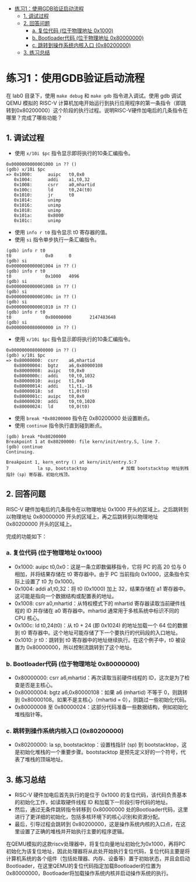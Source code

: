 - [练习1：使用GDB验证启动流程](#练习1使用gdb验证启动流程)
  - [1. 调试过程](#1-调试过程)
  - [2. 回答问题](#2-回答问题)
    - [a. 复位代码 (位于物理地址 0x1000)](#a-复位代码-位于物理地址-0x1000)
    - [b. Bootloader代码 (位于物理地址 0x80000000)](#b-bootloader代码-位于物理地址-0x80000000)
    - [c. 跳转到操作系统内核入口 (0x80200000)](#c-跳转到操作系统内核入口-0x80200000)
  - [3. 练习总结](#3-练习总结)

# 练习1：使用GDB验证启动流程

在 lab0 目录下，使用 `make debug` 和 `make gdb` 指令进入调试。使用 gdb 调试 QEMU 模拟的 RISC-V 计算机加电开始运行到执行应用程序的第一条指令（即跳转到0x80200000）这个阶段的执行过程。说明RISC-V硬件加电后的几条指令在哪里？完成了哪些功能？

## 1. 调试过程

* 使用 `x/10i $pc` 指令显示即将执行的10条汇编指令。

```
0x0000000000001000 in ?? ()
(gdb) x/10i $pc
=> 0x1000:      auipc   t0,0x0
   0x1004:      addi    a1,t0,32
   0x1008:      csrr    a0,mhartid
   0x100c:      ld      t0,24(t0)
   0x1010:      jr      t0
   0x1014:      unimp
   0x1016:      unimp
   0x1018:      unimp
   0x101a:      0x8000
   0x101c:      unimp
```

* 使用 `info r t0` 指令显示 t0 寄存器的值。
* 使用 `si` 指令单步执行一条汇编指令。

```
(gdb) info r t0
t0             0x0      0
(gdb) si
0x0000000000001004 in ?? ()
(gdb) info r t0
t0             0x1000   4096
(gdb) si
0x0000000000001008 in ?? ()
(gdb) si
0x000000000000100c in ?? ()
(gdb) si
0x0000000000001010 in ?? ()
(gdb) info r t0
t0             0x80000000       2147483648
(gdb) si
0x0000000080000000 in ?? ()
```

* 使用 `x/10i $pc` 指令显示即将执行的10条汇编指令。

```
0x0000000080000000 in ?? ()
(gdb) x/10i $pc
=> 0x80000000:  csrr    a6,mhartid
   0x80000004:  bgtz    a6,0x80000108
   0x80000008:  auipc   t0,0x0
   0x8000000c:  addi    t0,t0,1032
   0x80000010:  auipc   t1,0x0
   0x80000014:  addi    t1,t1,-16
   0x80000018:  sd      t1,0(t0)
   0x8000001c:  auipc   t0,0x0
   0x80000020:  addi    t0,t0,1020
   0x80000024:  ld      t0,0(t0)
```

* 使用 `break *0x80200000` 指令在 0x80200000 处设置断点。
* 使用 `continue` 指令执行直到碰到断点。

```
(gdb) break *0x80200000
Breakpoint 1 at 0x80200000: file kern/init/entry.S, line 7.
(gdb) continue
Continuing.

Breakpoint 1, kern_entry () at kern/init/entry.S:7
7           la sp, bootstacktop             # 加载 bootstacktop 地址到栈指针（sp）寄存器，初始化栈顶。
```

## 2. 回答问题

RISC-V 硬件加电后的几条指令在以物理地址 0x1000 开头的区域上。之后跳转到以物理地址 0x80000000 开头的区域上，再之后跳转到以物理地址 0x80200000 开头的区域上。

完成的功能如下：

### a. 复位代码 (位于物理地址 0x1000)

* 0x1000: auipc t0,0x0：这是一条立即数偏移指令，它将 PC 的高 20 位与 0 相加，并将结果存储在 t0 寄存器中。由于 PC 当前指向 0x1000，这条指令实际上设置了 t0 为 0x1000。
* 0x1004: addi a1,t0,32：将 t0 (0x1000) 加上 32，结果存储在 a1 寄存器中。这可能是指向一个数据结构或配置表的地址。
* 0x1008: csrr a0,mhartid：从特权模式下的 mhartid 寄存器读取当前硬件线程的 ID 并存储在 a0 寄存器中。mhartid 通常用于多核系统中标识不同的 CPU 核心。
* 0x100c: ld t0,24(t0)：从 t0 + 24 (即 0x1024) 的地址加载一个 64 位的数据到 t0 寄存器中。这个地址可能存储了下一个要执行的代码段的入口地址。
* 0x1010: jr t0：跳转到 t0 寄存器中的地址继续执行。在这个例子中，t0 被设置为 0x80000000，所以控制流跳转到了这个地址。

### b. Bootloader代码 (位于物理地址 0x80000000)

* 0x80000000: csrr a6,mhartid：再次读取当前硬件线程的 ID，这次是为了检查是否是主核心。
* 0x80000004: bgtz a6,0x80000108：如果 a6 (mhartid) 不等于 0，则跳转到 0x80000108。如果不是主核心（mhartid = 0），则跳过一些初始化代码。
* 0x80000008 至 0x80000024：这部分代码准备一些数据结构，例如初始化堆栈指针等。

### c. 跳转到操作系统内核入口 (0x80200000)

* 0x80200000: la sp, bootstacktop：设置栈指针 (sp) 到 bootstacktop，这是初始化堆栈的一个重要步骤。bootstacktop 是预先定义好的一个符号，代表了堆栈的顶端地址。

## 3. 练习总结

* RISC-V 硬件加电后首先执行的是位于 0x1000 的复位代码，该代码负责基本的初始化工作，如读取硬件线程 ID 和加载下一阶段引导代码的地址。
* 然后，通过无条件跳转指令转移到 0x80000000 处的Bootloader代码，这里进行了更详细的初始化，包括多核环境下的核心识别和资源分配。
* 最后，引导过程会跳转到 0x80200000，这是操作系统内核的入口点，在这里设置了正确的堆栈并开始执行主要的程序逻辑。

在QEMU模拟的这款riscv处理器中，将复位向量地址初始化为0x1000，再将PC初始化为该复位地址，因此处理器将从此处开始执行复位代码，复位代码主要是将计算机系统的各个组件（包括处理器、内存、设备等）置于初始状态，并且会启动Bootloader，在这里QEMU的复位代码指定加载Bootloader的位置为0x80000000，Bootloader将加载操作系统内核并启动操作系统的执行。